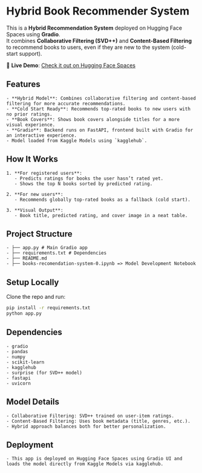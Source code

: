 # Hybrid Book Recommender System

This is a **Hybrid Recommendation System** deployed on Hugging Face Spaces using **Gradio**.  
It combines **Collaborative Filtering (SVD++)** and **Content-Based Filtering** to recommend books to users, even if they are new to the system (cold-start support).  

🔗 **Live Demo**: [Check it out on Hugging Face Spaces](https://huggingface.co/spaces/khalednabawi11/Book-Recommender-System)  


## Features
```
- **Hybrid Model**: Combines collaborative filtering and content-based filtering for more accurate recommendations.  
- **Cold Start Ready**: Recommends top-rated books to new users with no prior ratings.  
- **Book Covers**: Shows book covers alongside titles for a more visual experience.  
- **Gradio**: Backend runs on FastAPI, frontend built with Gradio for an interactive experience.  
- Model loaded from Kaggle Models using `kagglehub`.  
```


## How It Works
```
1. **For registered users**:
   - Predicts ratings for books the user hasn’t rated yet.
   - Shows the top N books sorted by predicted rating.

2. **For new users**:
   - Recommends globally top-rated books as a fallback (cold start).  

3. **Visual Output**:
   - Book title, predicted rating, and cover image in a neat table.

```


## Project Structure
```
- ├── app.py # Main Gradio app
- ├── requirements.txt # Dependencies
- ├── README.md
- ├── books-recomendation-system-0.ipynb => Model Development Notebook
```


## Setup Locally

Clone the repo and run:  

```bash
pip install -r requirements.txt
python app.py
```

##  Dependencies

```
- gradio
- pandas
- numpy
- scikit-learn
- kagglehub
- surprise (for SVD++ model)
- fastapi
- uvicorn
```

## Model Details
```
- Collaborative Filtering: SVD++ trained on user-item ratings.
- Content-Based Filtering: Uses book metadata (title, genres, etc.).
- Hybrid approach balances both for better personalization.
```

## Deployment
```
- This app is deployed on Hugging Face Spaces using Gradio UI and loads the model directly from Kaggle Models via kagglehub.
```

